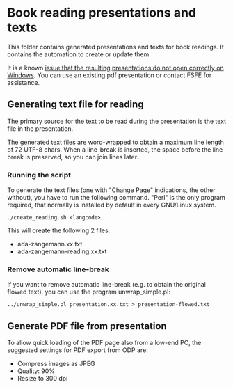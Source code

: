 <!--
SPDX-FileCopyrightText: 2021 Free Software Foundation Europe <https://fsfe.org>
SPDX-FileCopyrightText: 2025 Nico Rikken <nico.rikken@fsfe.org>

SPDX-License-Identifier: CC-BY-SA-3.0-DE
-->

# Book reading presentations and texts

This folder contains generated presentations and texts for book readings.
It contains the automation to create or update them.

It is a known [issue that the resulting presentations do not open correctly on Windows](https://git.fsfe.org/FSFE/ada-zangemann/issues/52).
You can use an existing pdf presentation or contact FSFE for assistance.

## Generating text file for reading

The primary source for the text to be read during the presentation is the text
file in the presentation.

The generated text files are word-wrapped to obtain a maximum line length of 72
UTF-8 chars. When a line-break is inserted, the space before the line break is
preserved, so you can join lines later.

### Running the script

To generate the text files (one with "Change Page" indications, the other
without), you have to run the following command. "Perl" is the only program
required, that normally is installed by default in every GNU/Linux system.

```
./create_reading.sh <langcode>
```

This will create the following 2 files:

* ada-zangemann.xx.txt
* ada-zangemann-reading.xx.txt

### Remove automatic line-break

If you want to remove automatic line-break (e.g. to obtain the original flowed
text), you can use the program unwrap_simple.pl:

```
../unwrap_simple.pl presentation.xx.txt > presentation-flowed.txt
```

## Generate PDF file from presentation

To allow quick loading of the PDF page also from a low-end PC, the suggested
settings for PDF export from ODP are:

* Compress images as JPEG
* Quality: 90%
* Resize to 300 dpi
